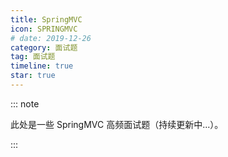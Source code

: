 ```yaml
---
title: SpringMVC
icon: SPRINGMVC
# date: 2019-12-26
category: 面试题
tag: 面试题
timeline: true
star: true
---
```


::: note

此处是一些 SpringMVC 高频面试题（持续更新中...）。

:::

<!-- more -->
